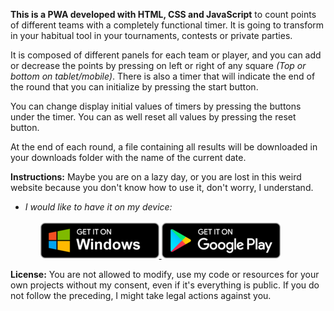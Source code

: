 <strong>This is a PWA developed with HTML, CSS and JavaScript</strong> to count points of different teams with a completely functional timer. It is going to transform in your habitual tool in your tournaments, contests or private parties. 

It is composed of different panels for each team or player, and you can add or decrease the points by pressing on left or right of any square <em>(Top or bottom on tablet/mobile)</em>. There is also a timer that will indicate the end of the round that you can initialize by pressing the start button. 

You can change display initial values of timers by pressing the buttons under the timer. You can as well reset all values by pressing the reset button.

At the end of each round, a file containing all results will be downloaded in your downloads folder with the name of the current date.

<strong>Instructions:</strong> Maybe you are on a lazy day, or you are lost in this weird website because you don't know how to use it, don't worry, I understand.
<ul>
    <li>
        <em>I would like to have it on my device:</em>
        <ol>
            </br>
            <a href="https://www.google.com">
                <img alt="Windows badge" src="./img/pwa/badges/windows_en.png" />
            </a>
            <a href="https://www.google.com">
                <img alt="Android badge" src="./img/pwa/badges/android_en.png" />
            </a> 
        </ol>
    </li>
</ul>

<strong>License:</strong> You are not allowed to modify, use my code or resources for your own projects without my consent, even if it's everything is public. If you do not follow the preceding, I might take legal actions against you.
